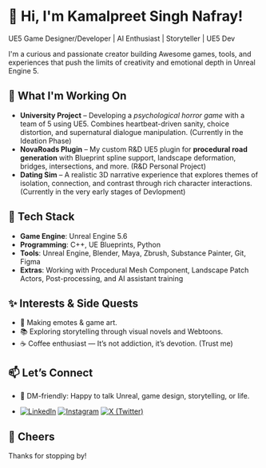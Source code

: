 # 👋 Hi, I'm Kamalpreet Singh Nafray!

UE5 Game Designer/Developer | AI Enthusiast | Storyteller | UE5 Dev

I'm a curious and passionate creator building Awesome games, tools, and experiences that push the limits of creativity and emotional depth in Unreal Engine 5.

## 🔭 What I'm Working On

- **University Project** – Developing a *psychological horror game* with a team of 5 using UE5. Combines heartbeat-driven sanity, choice distortion, and supernatural dialogue manipulation. (Currently in the Ideation Phase)
- **NovaRoads Plugin** – My custom R&D UE5 plugin for **procedural road generation** with Blueprint spline support, landscape deformation, bridges, intersections, and more. (R&D Personal Project)
- **Dating Sim** – A realistic 3D narrative experience that explores themes of isolation, connection, and contrast through rich character interactions. (Currently in the very early stages of Devlopment)

## 🧰 Tech Stack

- **Game Engine**: Unreal Engine 5.6
- **Programming**: C++, UE Blueprints, Python
- **Tools**: Unreal Engine, Blender, Maya, Zbrush, Substance Painter, Git, Figma
- **Extras**: Working with Procedural Mesh Component, Landscape Patch Actors, Post-processing, and AI assistant training

## ✨ Interests & Side Quests

- 🎨 Making emotes & game art.  
- 📚 Exploring storytelling through visual novels and Webtoons.
- ☕ Coffee enthusiast — It’s not addiction, it’s devotion. (Trust me)

## 📫 Let’s Connect

- 💬 DM-friendly: Happy to talk Unreal, game design, storytelling, or life.
  
- [![LinkedIn](https://img.shields.io/badge/LinkedIn-0A66C2?logo=linkedin&logoColor=white)](https://www.linkedin.com/in/kpsnafray/) [![Instagram](https://img.shields.io/badge/Instagram-FF0069?logo=instagram&logoColor=white)](https://www.instagram.com/epic_challenger_kp) [![X (Twitter)](https://img.shields.io/badge/X-000000?logo=X&logoColor=white)](https://x.com/kp_epic)

## 🍻 Cheers
Thanks for stopping by!
<!--
**EpicChallengerKP/EpicChallengerKP** is a ✨ _special_ ✨ repository because its `README.md` (this file) appears on your GitHub profile.

Here are some ideas to get you started:

- 🔭 I’m currently working on ...
- 🌱 I’m currently learning ...
- 👯 I’m looking to collaborate on ...
- 🤔 I’m looking for help with ...
- 💬 Ask me about ... 
- 📫 How to reach me: ...
- 😄 Pronouns: ...
- ⚡ Fun fact: ...
-->
